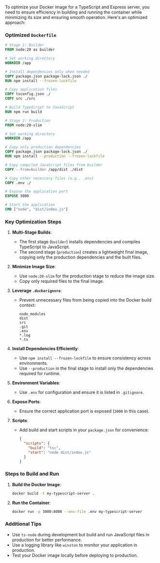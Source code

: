 To optimize your Docker image for a TypeScript and Express server, you need to ensure efficiency in building and running the container while minimizing its size and ensuring smooth operation. Here's an optimized approach:

### Optimized `Dockerfile`
```dockerfile
# Stage 1: Builder
FROM node:20 as builder

# Set working directory
WORKDIR /app

# Install dependencies only when needed
COPY package.json package-lock.json ./
RUN npm install --frozen-lockfile

# Copy application files
COPY tsconfig.json ./
COPY src ./src

# Build TypeScript to JavaScript
RUN npm run build

# Stage 2: Production
FROM node:20-slim

# Set working directory
WORKDIR /app

# Copy only production dependencies
COPY package.json package-lock.json ./
RUN npm install --production --frozen-lockfile

# Copy compiled JavaScript files from builder
COPY --from=builder /app/dist ./dist

# Copy other necessary files (e.g., .env)
COPY .env ./

# Expose the application port
EXPOSE 3000

# Start the application
CMD ["node", "dist/index.js"]
```

### Key Optimization Steps
1. **Multi-Stage Builds**:
   - The first stage (`builder`) installs dependencies and compiles TypeScript to JavaScript.
   - The second stage (`production`) creates a lightweight final image, copying only the production dependencies and the built files.

2. **Minimize Image Size**:
   - Use `node:20-slim` for the production stage to reduce the image size.
   - Copy only required files to the final image.

3. **Leverage `.dockerignore`**:
   - Prevent unnecessary files from being copied into the Docker build context:
     ```plaintext
     node_modules
     dist
     src
     .git
     .env
     *.log
     *.ts
     ```

4. **Install Dependencies Efficiently**:
   - Use `npm install --frozen-lockfile` to ensure consistency across environments.
   - Use `--production` in the final stage to install only the dependencies required for runtime.

5. **Environment Variables**:
   - Use `.env` for configuration and ensure it is listed in `.gitignore`.

6. **Expose Ports**:
   - Ensure the correct application port is exposed (`3000` in this case).

7. **Scripts**:
   - Add build and start scripts in your `package.json` for convenience:
     ```json
     {
       "scripts": {
         "build": "tsc",
         "start": "node dist/index.js"
       }
     }
     ```

### Steps to Build and Run
1. **Build the Docker Image**:
   ```bash
   docker build -t my-typescript-server .
   ```

2. **Run the Container**:
   ```bash
   docker run -p 3000:8000 --env-file .env my-typescript-server
   ```

### Additional Tips
- Use `ts-node` during development but build and run JavaScript files in production for better performance.
- Use a logging library like `winston` to monitor your application in production.
- Test your Docker image locally before deploying to production.